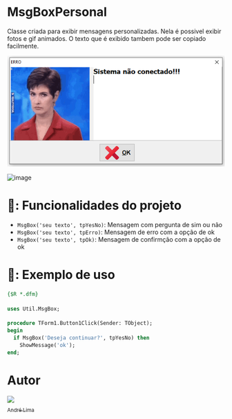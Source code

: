 # MsgBoxPersonal

Classe criada para exibir mensagens personalizadas. Nela é possivel exibir fotos e gif animados. O texto que é exibido tambem pode ser copiado facilmente.

![image](https://github.com/andreCLima/MsgBoxPersonal/blob/main/image.png)

![image](https://github.com/andreCLima/MsgBoxPersonal/assets/90877034/a8f8c5f8-f73e-4bad-a2da-66c022c9aaa0)


# 🔨: Funcionalidades do projeto

- `MsgBox('seu texto', tpYesNo)`: Mensagem com pergunta de sim ou não 
- `MsgBox('seu texto', tpErro)`: Mensagem de erro com a opção de ok
- `MsgBox('seu texto', tpOk)`: Mensagem de confirmção com a opção de ok


# 🦾: Exemplo de uso
```pascal
{$R *.dfm}

uses Util.MsgBox;

procedure TForm1.Button1Click(Sender: TObject);
begin
  if MsgBox('Deseja continuar?', tpYesNo) then
    ShowMessage('ok');
end;
```

# Autor

[<img src="https://avatars.githubusercontent.com/u/90877034?v=4" width=115><br><sub>André Lima</sub>](https://github.com/andreCLima)





